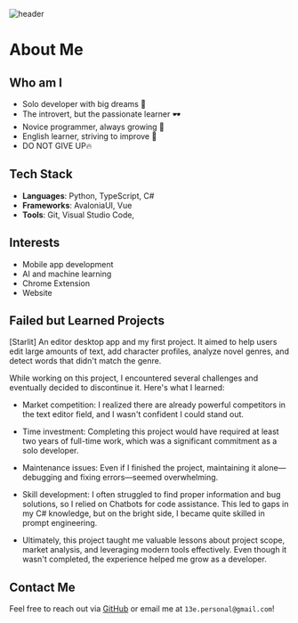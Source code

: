 ![header](https://capsule-render.vercel.app/api?type=rect&color=auto&height=300&section=header&text=13e&fontSize=90)
# About Me

## Who am I
- Solo developer with big dreams 🌟
- The introvert, but the passionate learner 🕶️
- Novice programmer, always growing 🌱
- English learner, striving to improve 📘
- DO NOT GIVE UP🔥

## Tech Stack
- **Languages**: Python, TypeScript, C#
- **Frameworks**: AvaloniaUI, Vue
- **Tools**: Git, Visual Studio Code, 

## Interests
- Mobile app development
- AI and machine learning
- Chrome Extension
- Website

## Failed but Learned Projects
[Starlit]
An editor desktop app and my first project. It aimed to help users edit large amounts of text, add character profiles, analyze novel genres, and detect words that didn't match the genre.

While working on this project, I encountered several challenges and eventually decided to discontinue it. Here's what I learned:

- Market competition: I realized there are already powerful competitors in the text editor field, and I wasn't confident I could stand out.
- Time investment: Completing this project would have required at least two years of full-time work, which was a significant commitment as a solo developer.
- Maintenance issues: Even if I finished the project, maintaining it alone—debugging and fixing errors—seemed overwhelming.
- Skill development: I often struggled to find proper information and bug solutions, so I relied on Chatbots for code assistance. This led to gaps in my C# knowledge, but on the bright side, I became quite skilled in prompt engineering.
  
- Ultimately, this project taught me valuable lessons about project scope, market analysis, and leveraging modern tools effectively. Even though it wasn't completed, the experience helped me grow as a developer.

## Contact Me
Feel free to reach out via [GitHub](https://github.com/s-13e) or email me at `13e.personal@gmail.com`!
